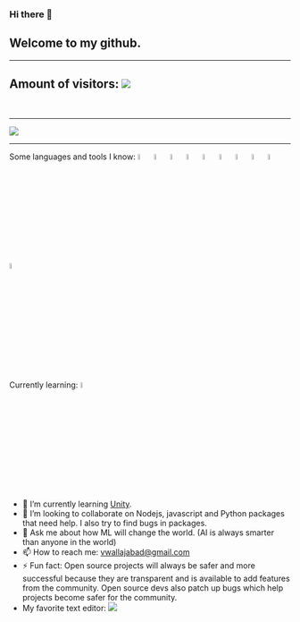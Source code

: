 ### Hi there 👋
## Welcome to my github.
  <hr>
  
## Amount of visitors: <img src="https://profile-counter.glitch.me/vwallajabad/count.svg"/>
  <br>  <hr>

<img src="https://github-readme-stats.vercel.app/api?username=vwallajabad&count_private=true&bg_color=10,ffffff,00ffb3&title_color=00a2ff&text_color=00a2ff"/>
  <br>  <hr>

Some languages and tools I know:
<img src="https://cdn.jsdelivr.net/gh/devicons/devicon/icons/nodejs/nodejs-plain-wordmark.svg" width="5%"/>
<img src="https://cdn.jsdelivr.net/gh/devicons/devicon/icons/python/python-original-wordmark.svg" width="5%"/>
<img src="https://cdn.jsdelivr.net/gh/devicons/devicon/icons/javascript/javascript-original.svg" width="5%"/>
<img src="https://cdn.jsdelivr.net/gh/devicons/devicon/icons/typescript/typescript-plain.svg" width="5%"/>
<img src="https://cdn.jsdelivr.net/gh/devicons/devicon/icons/bootstrap/bootstrap-plain-wordmark.svg" width="5%"/>
<img src="https://cdn.jsdelivr.net/gh/devicons/devicon/icons/markdown/markdown-original.svg"  width="5%"/>
<img src="https://cdn.jsdelivr.net/gh/devicons/devicon/icons/github/github-original-wordmark.svg"  width="5%"/>
<img src="https://cdn.jsdelivr.net/gh/devicons/devicon/icons/git/git-plain-wordmark.svg"  width="5%"/>
<img src="https://cdn.jsdelivr.net/gh/devicons/devicon/icons/css3/css3-plain-wordmark.svg"  width="5%"/>
<img src="https://cdn.jsdelivr.net/gh/devicons/devicon/icons/html5/html5-plain-wordmark.svg"  width="5%"/>

Currently learning: <img src="https://cdn.jsdelivr.net/gh/devicons/devicon/icons/unity/unity-original-wordmark.svg" width="5%"/>


- 🌱 I’m currently learning [Unity](https://unity.com).
- 👯 I’m looking to collaborate on Nodejs, javascript and Python packages that need help. I also try to find bugs in packages.
- 💬 Ask me about how ML will change the world. (AI is always smarter than anyone in the world)
- 📫 How to reach me: vwallajabad@gmail.com
- ⚡ Fun fact: Open source projects will always be safer and more successful because they are transparent and is available to add features from the community. Open source devs also patch up bugs which help projects become safer for the community.
- My favorite text editor: <img src="https://cdn.jsdelivr.net/gh/devicons/devicon/icons/atom/atom-original-wordmark.svg" />

<!--
**vwallajabad/vwallajabad** is a ✨ _special_ ✨ repository because its `README.md` (this file) appears on your GitHub profile.

Here are some ideas to get you started:

- 🔭 I’m currently working on ...
- 🌱 I’m currently learning [Unity](https://unity.com)
- 👯 I’m looking to collaborate on Nodejs, javascript and Python packages that need help. I also try to find bugs in packages.
- 🤔 I’m looking for help with ...
- 💬 Ask me about how ML will change the world. (AI is always smarter than anyone)
- 📫 How to reach me: vwallajabad@gmail.com
- ⚡ Fun fact: ...
-->
